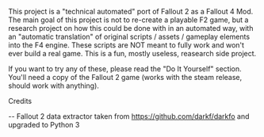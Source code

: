This project is a "technical automated" port of Fallout 2 as a Fallout 4 Mod. The main goal of this project is not to re-create a playable F2 game, but a research project on how this could be done with in an automated way, with an "automatic translation" of original scripts / assets / gameplay elements into the F4 engine. These scripts are NOT meant to fully work and won't ever build a real game. This is a fun, mostly useless, reasearch side project. 

If you want to try any of these, please read the "Do It Yourself" section. You'll need a copy of the Fallout 2 game (works with the steam release, should work with anything). 




Credits 

-- Fallout 2 data extractor taken from https://github.com/darkf/darkfo and upgraded to Python 3

